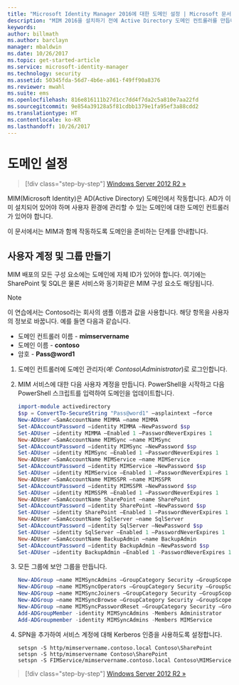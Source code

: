 ```yaml
---
title: "Microsoft Identity Manager 2016에 대한 도메인 설정 | Microsoft 문서"
description: "MIM 2016을 설치하기 전에 Active Directory 도메인 컨트롤러를 만듭니다."
keywords: 
author: billmath
ms.author: barclayn
manager: mbaldwin
ms.date: 10/26/2017
ms.topic: get-started-article
ms.service: microsoft-identity-manager
ms.technology: security
ms.assetid: 50345fda-56d7-4b6e-a861-f49ff90a8376
ms.reviewer: mwahl
ms.suite: ems
ms.openlocfilehash: 816e816111b27d1cc7dd4f7da2c5a810e7aa22fd
ms.sourcegitcommit: 9e854a39128a5f81cdbb1379e1fa95ef3a88cdd2
ms.translationtype: HT
ms.contentlocale: ko-KR
ms.lasthandoff: 10/26/2017
---
```

# <a name="set-up-a-domain"></a>도메인 설정

>[!div class="step-by-step"]
[Windows Server 2012 R2 »](prepare-server-ws2012r2.md)

MIM(Microsoft Identity)은 AD(Active Directory) 도메인에서 작동합니다. AD가 이미 설치되어 있어야 하며 사용자 환경에 관리할 수 있는 도메인에 대한 도메인 컨트롤러가 있어야 합니다.

이 문서에서는 MIM과 함께 작동하도록 도메인을 준비하는 단계를 안내합니다.

## <a name="create-user-accounts-and-groups"></a>사용자 계정 및 그룹 만들기

MIM 배포의 모든 구성 요소에는 도메인에 자체 ID가 있어야 합니다. 여기에는 SharePoint 및 SQL은 물론 서비스와 동기화같은 MIM 구성 요소도 해당됩니다.

> [!NOTE]
> 이 연습에서는 Contoso라는 회사의 샘플 이름과 값을 사용합니다. 해당 항목을 사용자의 정보로 바꿉니다. 예를 들면 다음과 같습니다.
> - 도메인 컨트롤러 이름 - **mimservername**
> - 도메인 이름 - **contoso**
> - 암호 - **Pass@word1**

1. 도메인 컨트롤러에 도메인 관리자(*예: Contoso\Administrator*)로 로그인합니다.

2. MIM 서비스에 대한 다음 사용자 계정을 만듭니다. PowerShell을 시작하고 다음 PowerShell 스크립트를 입력하여 도메인을 업데이트합니다.

    ```PowerShell
    import-module activedirectory
    $sp = ConvertTo-SecureString "Pass@word1" –asplaintext –force
    New-ADUser –SamAccountName MIMMA –name MIMMA
    Set-ADAccountPassword –identity MIMMA –NewPassword $sp
    Set-ADUser –identity MIMMA –Enabled 1 –PasswordNeverExpires 1
    New-ADUser –SamAccountName MIMSync –name MIMSync
    Set-ADAccountPassword –identity MIMSync –NewPassword $sp
    Set-ADUser –identity MIMSync –Enabled 1 –PasswordNeverExpires 1
    New-ADUser –SamAccountName MIMService –name MIMService
    Set-ADAccountPassword –identity MIMService –NewPassword $sp
    Set-ADUser –identity MIMService –Enabled 1 –PasswordNeverExpires 1
    New-ADUser –SamAccountName MIMSSPR –name MIMSSPR
    Set-ADAccountPassword –identity MIMSSPR –NewPassword $sp
    Set-ADUser –identity MIMSSPR –Enabled 1 –PasswordNeverExpires 1
    New-ADUser –SamAccountName SharePoint –name SharePoint
    Set-ADAccountPassword –identity SharePoint –NewPassword $sp
    Set-ADUser –identity SharePoint –Enabled 1 –PasswordNeverExpires 1
    New-ADUser –SamAccountName SqlServer –name SqlServer
    Set-ADAccountPassword –identity SqlServer –NewPassword $sp
    Set-ADUser –identity SqlServer –Enabled 1 –PasswordNeverExpires 1
    New-ADUser –SamAccountName BackupAdmin –name BackupAdmin
    Set-ADAccountPassword –identity BackupAdmin –NewPassword $sp
    Set-ADUser –identity BackupAdmin –Enabled 1 -PasswordNeverExpires 1
    ```

3.  모든 그룹에 보안 그룹을 만듭니다.

    ```PowerShell
    New-ADGroup –name MIMSyncAdmins –GroupCategory Security –GroupScope Global –SamAccountName MIMSyncAdmins
    New-ADGroup –name MIMSyncOperators –GroupCategory Security –GroupScope Global –SamAccountName MIMSyncOperators
    New-ADGroup –name MIMSyncJoiners –GroupCategory Security –GroupScope Global –SamAccountName MIMSyncJoiners
    New-ADGroup –name MIMSyncBrowse –GroupCategory Security –GroupScope Global –SamAccountName MIMSyncBrowse
    New-ADGroup –name MIMSyncPasswordReset –GroupCategory Security –GroupScope Global –SamAccountName MIMSyncPasswordReset
    Add-ADGroupMember -identity MIMSyncAdmins -Members Administrator
    Add-ADGroupmember -identity MIMSyncAdmins -Members MIMService
    ```

4.  SPN을 추가하여 서비스 계정에 대해 Kerberos 인증을 사용하도록 설정합니다.

    ```CMD
    setspn -S http/mimservername.contoso.local Contoso\SharePoint
    setspn -S http/mimservername Contoso\SharePoint
    setspn -S FIMService/mimservername.contoso.local Contoso\MIMService    
    ```

>[!div class="step-by-step"]
[Windows Server 2012 R2 »](prepare-server-ws2012r2.md)
